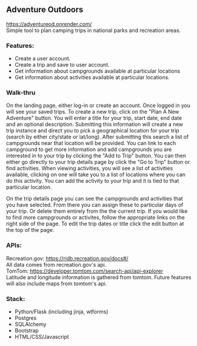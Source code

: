 ## Adventure Outdoors 
https://adventureod.onrender.com/ </br>
Simple tool to plan camping trips in national parks and recreation areas.

### Features:
- Create a user account.
- Create a trip and save to user account.
- Get information about campgrounds available at particular locations
- Get information about activities available at particular locations.

### Walk-thru
On the landing page, either log-in or create an account. Once logged in you will see your saved trips. To create a new trip, click on the "Plan A New Adventure" button. You will enter a title for your trip, start date, end date and an optional description. Submitting this information will create a new trip instance and direct you to pick a geographical location for your trip (search by either city/state or lat/long). After submitting this search a list of campgrounds near that location will be provided. You can link to each campground to get more information and add campgrounds you are interested in to your trip by clicking the "Add to Trip" button. You can then either go directly to your trip details page by click the "Go to Trip" button or find activities. When viewing activities, you will see a list of activities available, clicking on one will take you to a list of locations where you can do this activity. You can add the activity to your trip and it is tied to that particular location.

On the trip details page you can see the campgrounds and activities that you have selected. From there you can assign these to particular days of your trip. Or delete them entirely from the the current trip. If you would like to find more campgrounds or activites, follow the appropriate links on the right side of the page. To edit the trip dates or title click the edit button at the top of the page.

### APIs:
Recreation.gov: https://ridb.recreation.gov/docs#/</br>
All data comes from recreation.gov's api. </br>
TomTom: https://developer.tomtom.com/search-api/api-explorer </br>
Latitude and longitude information is gathered from tomtom. Future features will also include maps from tomtom's api.

### Stack:
- Python/Flask (including jinja, wtforms)
- Postgres
- SQLAlchemy
- Bootstrap
- HTML/CSS/Javascript